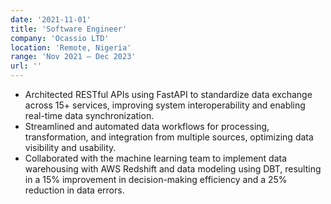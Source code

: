 ```yaml
---
date: '2021-11-01'
title: 'Software Engineer'
company: 'Ocassio LTD'
location: 'Remote, Nigeria'
range: 'Nov 2021 – Dec 2023'
url: ''
---
```


- Architected RESTful APIs using FastAPI to standardize data exchange across 15+ services, improving system interoperability and enabling real-time data synchronization.
- Streamlined and automated data workflows for processing, transformation, and integration from multiple sources, optimizing data visibility and usability.
- Collaborated with the machine learning team to implement data warehousing with AWS Redshift and data modeling using DBT, resulting in a 15% improvement in decision-making efficiency and a 25% reduction in data errors.

